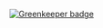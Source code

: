 
[![Greenkeeper badge](https://badges.greenkeeper.io/donofriov/toDoApp.svg)](https://greenkeeper.io/)
